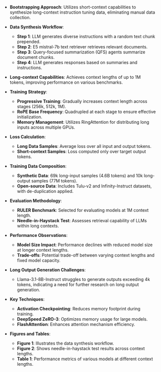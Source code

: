 - **Bootstrapping Approach**: Utilizes short-context capabilities to synthesize long-context instruction tuning data, eliminating manual data collection.
  
- **Data Synthesis Workflow**:
  - **Step 1**: LLM generates diverse instructions with a random text chunk prepended.
  - **Step 2**: E5 mistral-7b text retriever retrieves relevant documents.
  - **Step 3**: Query-focused summarization (QFS) agents summarize document chunks.
  - **Step 4**: LLM generates responses based on summaries and instructions.

- **Long-context Capabilities**: Achieves context lengths of up to 1M tokens, improving performance on various benchmarks.

- **Training Strategy**:
  - **Progressive Training**: Gradually increases context length across stages (256k, 512k, 1M).
  - **RoPE Base Frequency**: Quadrupled at each stage to ensure effective initialization.
  - **Memory Management**: Utilizes RingAttention for distributing long inputs across multiple GPUs.

- **Loss Calculation**:
  - **Long Data Samples**: Average loss over all input and output tokens.
  - **Short-context Samples**: Loss computed only over target output tokens.

- **Training Data Composition**:
  - **Synthetic Data**: 69k long-input samples (4.6B tokens) and 10k long-output samples (77M tokens).
  - **Open-source Data**: Includes Tulu-v2 and Infinity-Instruct datasets, with de-duplication applied.

- **Evaluation Methodology**:
  - **RULER Benchmark**: Selected for evaluating models at 1M context length.
  - **Needle-in-Haystack Test**: Assesses retrieval capability of LLMs within long contexts.

- **Performance Observations**:
  - **Model Size Impact**: Performance declines with reduced model size at longer context lengths.
  - **Trade-offs**: Potential trade-off between varying context lengths and fixed model capacity.

- **Long Output Generation Challenges**: 
  - Llama-3.1-8B-Instruct struggles to generate outputs exceeding 4k tokens, indicating a need for further research on long output generation.

- **Key Techniques**:
  - **Activation Checkpointing**: Reduces memory footprint during training.
  - **DeepSpeed ZeRO-3**: Optimizes memory usage for large models.
  - **FlashAttention**: Enhances attention mechanism efficiency.

- **Figures and Tables**:
  - **Figure 1**: Illustrates the data synthesis workflow.
  - **Figure 2**: Shows needle-in-haystack test results across context lengths.
  - **Table 1**: Performance metrics of various models at different context lengths.